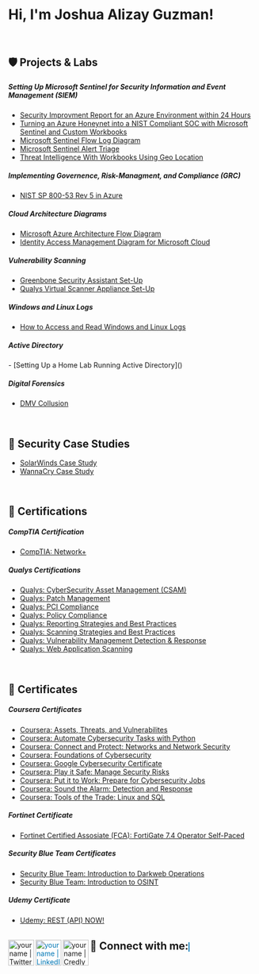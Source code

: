 <h1>Hi, I'm Joshua Alizay Guzman! <a href="https://www.linkedin.com/in/guzmanjoshua/"> </a></h1>
</br>

 <h2>🛡️ Projects & Labs </h2>

 <h5> Setting Up Microsoft Sentinel for Security Information and Event Management (SIEM) </h5> 

- [Security Improvment Report for an Azure Environment within 24 Hours](https://github.com/guzmanjoshua/Cybersecurity-Projects/blob/main/Before%20and%20After%20Honeynet%20Report.md)
- [Turning an Azure Honeynet into a NIST Compliant SOC with Microsoft Sentinel and Custom Workbooks](https://github.com/guzmanjoshua/Cybersecurity-Projects/blob/main/Turning%20an%20Azure%20Honeynet%20into%20a%20NIST%20Compliant%20SOC.md)
- [Microsoft Sentinel Flow Log Diagram](https://github.com/guzmanjoshua/Diagrams/blob/main/Azure%20Microsoft%20Sentinal%20Flow%20Chart.png)
- [Microsoft Sentinel Alert Triage](https://github.com/guzmanjoshua/Incident-Report/blob/main/Incidents%20Home%20Page.md)
- [Threat Intelligence With Workbooks Using Geo Location](https://github.com/guzmanjoshua/Cybersecurity-Projects/blob/main/Workbooks%20and%20Geo%20Locations.md)

 <h5> Implementing Governence, Risk-Managment, and Compliance (GRC)</h5> 
 
- [NIST SP 800-53 Rev 5 in Azure](https://github.com/guzmanjoshua/Cybersecurity-Projects/blob/main/NIST%20SP%20800-53%20Rev%205%20in%20Azure.md)

 <h5> Cloud Architecture Diagrams </h5> 
 
 - [Microsoft Azure Architecture Flow Diagram](https://github.com/guzmanjoshua/Diagrams/blob/main/Azure%20Diagram.png)
 - [Identity Access Management Diagram for Microsoft Cloud](https://github.com/guzmanjoshua/Diagrams/blob/main/Microsoft%20Role%20Hierarchy.png)

 <h5> Vulnerability Scanning </h5> 
  
- [Greenbone Security Assistant Set-Up](https://github.com/guzmanjoshua/Scanners/blob/main/Greenbone%20Security%20Assistant%20Set-Up.md)
- [Qualys Virtual Scanner Appliance Set-Up](https://github.com/guzmanjoshua/Scanners/blob/main/Qualys%20Virtual%20Scanner%20Appliance%20Set-Up.md)

 <h5> Windows and Linux Logs </h5>

 - [How to Access and Read Windows and Linux Logs](https://github.com/guzmanjoshua/Cybersecurity-Projects/blob/main/How%20to%20Access%20and%20Read%20Windows%20and%20Linux%20Logs.md)

 <h5> Active Directory </h5> 
 - [Setting Up a Home Lab Running Active Directory]()

 <h5> Digital Forensics </h5> 
  
- [DMV Collusion](https://github.com/guzmanjoshua/Cybersecurity-Projects/blob/main/Digitial%20Forensics.md)
  
</br>

<h2>📖 Security Case Studies</h2>

- [SolarWinds Case Study](https://github.com/guzmanjoshua/Case-Studies/blob/main/SolarWinds%20Sunburst%20Case%20Study.md)
- [WannaCry Case Study](https://github.com/guzmanjoshua/Case-Studies/blob/main/WannaCry%20Case%20Study.md)
</br> 

<h2>📜 Certifications </h2>

<h5> CompTIA Certification</h5>

  - [CompTIA: Network+](https://github.com/guzmanjoshua/Qualifications/blob/main/Joshua%20Guzman%20CompTIA%20Network%2B%20ce%20certificate-1.png)

<h5> Qualys Certifications</h5> 

  - [Qualys: CyberSecurity Asset Management (CSAM)](https://github.com/guzmanjoshua/Qualifications/blob/main/Joshua%20Guzman-CSAM-course-completion.pdf)
  - [Qualys: Patch Management](https://github.com/guzmanjoshua/Qualifications/blob/main/Joshua%20Guzman-PM-course-completion.pdf)
  - [Qualys: PCI Compliance](https://github.com/guzmanjoshua/Qualifications/blob/main/Joshua%20Guzman-PCI-Compliance-course-completion.pdf)
  - [Qualys: Policy Compliance](https://github.com/guzmanjoshua/Qualifications/blob/main/Joshua%20Guzman-PC-course-completion.pdf)
  - [Qualys: Reporting Strategies and Best Practices](https://github.com/guzmanjoshua/Qualifications/blob/main/Joshua%20Guzman-RSBP-course-completion.pdf)
  - [Qualys: Scanning Strategies and Best Practices](https://github.com/guzmanjoshua/Qualifications/blob/main/Joshua%20Guzman-SSBP-course-completion.pdf)
  - [Qualys: Vulnerability Management Detection & Response](https://github.com/guzmanjoshua/Qualifications/blob/main/Joshua%20Guzman-VMDR-course-completion.pdf)
  - [Qualys: Web Application Scanning](https://github.com/guzmanjoshua/Qualifications/blob/main/Joshua%20Guzman-WAS-course-completion.pdf)
 </br>

<h2>📃 Certificates </h2>

<h5> Coursera Certificates</h5> 

  - [Coursera: Assets, Threats, and Vulnerabilites](https://github.com/guzmanjoshua/Qualifications/blob/main/Coursera%20Google%20Certificate%205.pdf)
  - [Coursera: Automate Cybersecurity Tasks with Python](https://github.com/guzmanjoshua/Qualifications/blob/main/Coursera%20Google%20Certificate%207.pdf)
  - [Coursera: Connect and Protect: Networks and Network Security](https://github.com/guzmanjoshua/Qualifications/blob/main/Coursera%20Google%20Certificate%203.pdf)
  - [Coursera: Foundations of Cybersecurity](https://github.com/guzmanjoshua/Qualifications/blob/main/Coursera%20Google%20Certificate%201.pdf)
  - [Coursera: Google Cybersecurity Certificate](https://github.com/guzmanjoshua/Qualifications/blob/main/Coursera%20Google%20Certificate%20ALL.pdf)
  - [Coursera: Play it Safe: Manage Security Risks](https://github.com/guzmanjoshua/Qualifications/blob/main/Coursera%20Google%20Certificate%202.pdf)
  - [Coursera: Put it to Work: Prepare for Cybersecurity Jobs](https://github.com/guzmanjoshua/Qualifications/blob/main/Coursera%20Google%20Certificate%208.pdf)
  - [Coursera: Sound the Alarm: Detection and Response](https://github.com/guzmanjoshua/Qualifications/blob/main/Coursera%20Google%20Certificate%206.pdf)
  - [Coursera: Tools of the Trade: Linux and SQL](https://github.com/guzmanjoshua/Qualifications/blob/main/Coursera%20Google%20Certificate%204.pdf)

<h5> Fortinet Certificate</h5> 

  - [Fortinet Certified Assosiate (FCA): FortiGate 7.4 Operator Self-Paced](https://github.com/guzmanjoshua/Qualifications/blob/main/Course_Completion_Certificate-1.png)

<h5> Security Blue Team Certificates</h5> 

  - [Security Blue Team: Introduction to Darkweb Operations](https://github.com/guzmanjoshua/Qualifications/blob/main/Introduction%20to%20Dark%20Web%20Operations-course.pdf)
  - [Security Blue Team: Introduction to OSINT](https://github.com/guzmanjoshua/Qualifications/blob/main/Introduction%20to%20OSINT-course.pdf)

<h5> Udemy Certificate</h5> 

  - [Udemy: REST (API) NOW!](https://github.com/guzmanjoshua/Qualifications/blob/main/REST%20(API)%20NOW!%20Cert.jpg)
</br>

<h2 style="display: inline;">🤳 Connect with me:</h2>
<a href="https://twitter.com/JoshyG0102"><img align="left" alt="yourname | Twitter" width="52px" src="https://www.freepnglogos.com/uploads/twitter-x-logo-png/twitter-x-logo-png-9.png" /></a>
<a href="https://www.linkedin.com/in/guzmanjoshua/" style="color: #0077B5; border: 1px solid #0077B5;">
  <img align="left" alt="yourname | LinkedIn" width="52px" src="https://pngmind.com/wp-content/uploads/2019/08/Linkedin-Logo-Png-Transparent-Background-1.png" />
<a href="https://www.credly.com/users/joshuaguzman"><img align="left" alt="yourname | Credly" width="52px" src="https://www.pngrepo.com/png/331358/512/credly.png" /></a>
</a>
